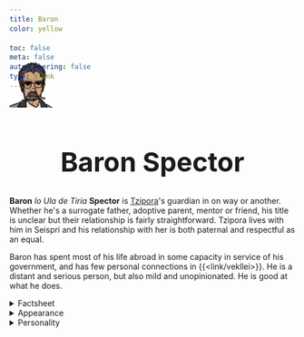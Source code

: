 ```yaml
---
title: Baron
color: yellow

toc: false
meta: false
autonumbering: false
type: blank
---
```

<a href="/characters/">
	<img class="portrait" src="/images/mastheads/characters/portraits/baron.png">
  </a>
<h1>Baron Spector</h1>

**Baron** *lo Ula de Tiria* **Spector** is [Tzipora](/characters/tzipora)'s guardian in on way or another. Whether he's a surrogate father, adoptive parent, mentor or friend, his title is unclear but their relationship is fairly straightforward. Tzipora lives with him in Seispri and his relationship with her is both paternal and respectful as an equal.

Baron has spent most of his life abroad in some capacity in service of his government, and has few personal connections in {{<link/vekllei>}}. He is a distant and serious person, but also mild and unopinionated. He is good at what he does.

<details>
<summary>Factsheet</summary>

* **<span class="navicon">💬</span> Name**: Baron Azela
* **<span class="navicon">💼</span> Occupation**: Director of Operations, Section 12, Home Office at National Intelligence
* **<span class="navicon">🏠</span> Residence**: Seispri, Borough of Lola, {{<link/oslola>}}, {{<link/vekllei>}}
* **<span class="navicon">🔄</span> Age**: 41
</details>

<details>
<summary>Appearance</summary>

Baron is a Jewish man of middle age with a controlled posture. He has facial hair somewhere between bristle and beard, and a mane of greying brown hair. He is otherwise unremarkable, of about average height and weight, and blends into a crowd easily.

He is not a man of strong opinions in domestic concerns, and dresses for work even on his days off. Most commonly he is depicted with a suit or sports coat and tie. He smokes a wood pipe at home and cigarettes going out.
</details>

<details>
<summary>Personality</summary>

Baron can be hard to get a read on, but he is not that complicated. His life and lifestyle are informed by his history, both here and abroad. He is basically a lonely figure, neither cynical nor optimistic, neither obedient nor rebellious, navigating his serious responsibilities with competence. His beliefs basically reflect his country's values, if not quite their civilian aspirations.

Tzipora's eccentricity cuts through a lot of this sober attitude, and it's obvious they like spending time together. Tzipora is not that much younger than Baron was when he enlisted with the territorial service, and he has many things in common with her. She is not a needy person and they learn from each other, both trying to figure out how to live their new domestic lives.

He has a warm, platonic relationship with [Ayn](/characters/ayn), who completes their household. They have a long history together at different distances, but are important parts of each others lives now.
</details>

<style>
h1 {
	text-align: center;
	font-size: 35pt;
	margin-bottom: 2rem;
}
img {
	margin-top: -4rem;
	background: transparent;
	height: 80px;
}
</style>